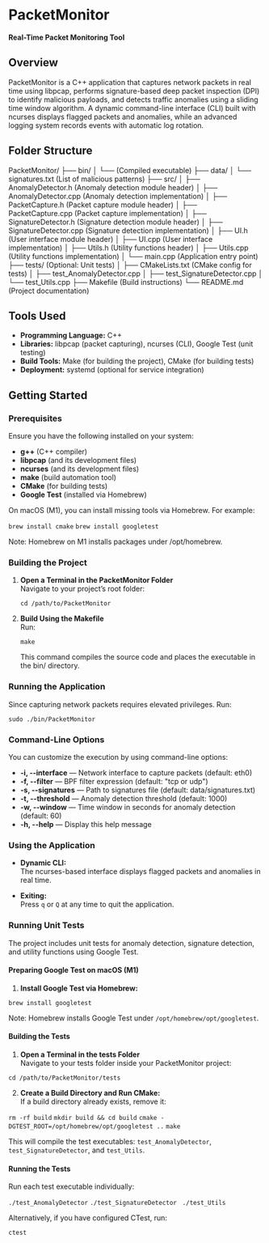 # PacketMonitor

**Real-Time Packet Monitoring Tool**

## Overview

PacketMonitor is a C++ application that captures network packets in real time using libpcap, performs signature-based deep packet inspection (DPI) to identify malicious payloads, and detects traffic anomalies using a sliding time window algorithm. A dynamic command-line interface (CLI) built with ncurses displays flagged packets and anomalies, while an advanced logging system records events with automatic log rotation.

## Folder Structure

PacketMonitor/
├── bin/
│   └── (Compiled executable)
├── data/
│   └── signatures.txt  (List of malicious patterns)
├── src/
│   ├── AnomalyDetector.h       (Anomaly detection module header)
│   ├── AnomalyDetector.cpp     (Anomaly detection implementation)
│   ├── PacketCapture.h         (Packet capture module header)
│   ├── PacketCapture.cpp       (Packet capture implementation)
│   ├── SignatureDetector.h     (Signature detection module header)
│   ├── SignatureDetector.cpp   (Signature detection implementation)
│   ├── UI.h                  (User interface module header)
│   ├── UI.cpp                (User interface implementation)
│   ├── Utils.h               (Utility functions header)
│   ├── Utils.cpp             (Utility functions implementation)
│   └── main.cpp              (Application entry point)
├── tests/                (Optional: Unit tests)
│   ├── CMakeLists.txt    (CMake config for tests)
│   ├── test_AnomalyDetector.cpp
│   ├── test_SignatureDetector.cpp
│   └── test_Utils.cpp
├── Makefile              (Build instructions)
└── README.md             (Project documentation)

## Tools Used

- **Programming Language:** C++
- **Libraries:** libpcap (packet capturing), ncurses (CLI), Google Test (unit testing)
- **Build Tools:** Make (for building the project), CMake (for building tests)
- **Deployment:** systemd (optional for service integration)

## Getting Started

### Prerequisites


Ensure you have the following installed on your system:

- **g++** (C++ compiler)
- **libpcap** (and its development files)
- **ncurses** (and its development files)
- **make** (build automation tool)
- **CMake** (for building tests)
- **Google Test** (installed via Homebrew)

On macOS (M1), you can install missing tools via Homebrew. For example:

  `brew install cmake`
  `brew install googletest`

Note: Homebrew on M1 installs packages under /opt/homebrew.

### Building the Project

1. **Open a Terminal in the PacketMonitor Folder**  
   Navigate to your project’s root folder:

    `cd /path/to/PacketMonitor`

2. **Build Using the Makefile**  
    Run:

      `make`

    This command compiles the source code and places the executable in the bin/ directory.

### Running the Application

Since capturing network packets requires elevated privileges. Run:

  `sudo ./bin/PacketMonitor`


### Command-Line Options

You can customize the execution by using command-line options:
- **-i, --interface** — Network interface to capture packets (default: eth0)
- **-f, --filter** — BPF filter expression (default: "tcp or udp")
- **-s, --signatures** — Path to signatures file (default: data/signatures.txt)
- **-t, --threshold** — Anomaly detection threshold (default: 1000)
- **-w, --window** — Time window in seconds for anomaly detection (default: 60)
- **-h, --help** — Display this help message

### Using the Application

- **Dynamic CLI:**  
  The ncurses-based interface displays flagged packets and anomalies in real time.

- **Exiting:**  
  Press `q` or `Q` at any time to quit the application.

### Running Unit Tests

The project includes unit tests for anomaly detection, signature detection, and utility functions using Google Test.

#### Preparing Google Test on macOS (M1)

1. **Install Google Test via Homebrew:** 

  `brew install googletest`

Note: Homebrew installs Google Test under `/opt/homebrew/opt/googletest`.

#### Building the Tests

1. **Open a Terminal in the tests Folder**  
Navigate to your tests folder inside your PacketMonitor project:

  `cd /path/to/PacketMonitor/tests`

2. **Create a Build Directory and Run CMake:**  
If a build directory already exists, remove it:

  `rm -rf build`
  `mkdir build && cd build`
  `cmake -DGTEST_ROOT=/opt/homebrew/opt/googletest ..`
  `make`

This will compile the test executables: `test_AnomalyDetector`, `test_SignatureDetector`, and `test_Utils`.

#### Running the Tests

Run each test executable individually:

  `./test_AnomalyDetector`
  `./test_SignatureDetector`
 ` ./test_Utils`

Alternatively, if you have configured CTest, run:

  `ctest`
